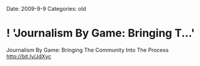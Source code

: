 Date: 2009-9-9
Categories: old

# ! 'Journalism By Game: Bringing T...'

Journalism By Game: Bringing The Community Into The Process <a href="http://bit.ly/JdXyc" rel="nofollow">http://bit.ly/JdXyc</a>
